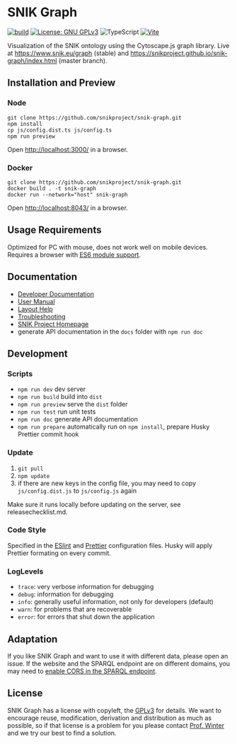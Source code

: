 # SNIK Graph

[![build](https://github.com/snikproject/snik-graph/actions/workflows/build.yml/badge.svg)](https://github.com/snikproject/snik-graph/actions/workflows/build.yml)
[![License: GNU GPLv3](https://img.shields.io/badge/license-GPL-blue)](LICENSE)
![TypeScript](https://badges.aleen42.com/src/typescript.svg)
[![Vite](https://badges.aleen42.com/src/vitejs.svg)](https://vitejs.dev/)

Visualization of the SNIK ontology using the Cytoscape.js graph library.
Live at <https://www.snik.eu/graph> (stable) and <https://snikproject.github.io/snik-graph/index.html> (master branch).
<!--Browse the code documentation [here](https://snikproject.github.io/snik-graph/index.html)!-->

## Installation and Preview

### Node

	git clone https://github.com/snikproject/snik-graph.git
    npm install
    cp js/config.dist.ts js/config.ts
    npm run preview

Open <http://localhost:3000/> in a browser.

### Docker

	git clone https://github.com/snikproject/snik-graph.git
    docker build . -t snik-graph
	docker run --network="host" snik-graph
	
Open <http://localhost:8043/> in a browser.

## Usage Requirements
Optimized for PC with mouse, does not work well on mobile devices.
Requires a browser with [ES6 module support](https://caniuse.com/es6-module).

## Documentation

* [Developer Documentation](https://snikproject.github.io/snik-graph/doc)
* [User Manual](https://www.snik.eu/graph/html/manual.html)
* [Layout Help](https://www.snik.eu/graph/html/layoutHelp.html)
* [Troubleshooting](https://www.snik.eu/graph/html/troubleshooting.html)
* [SNIK Project Homepage](https://www.snik.eu/)
* generate API documentation in the `docs` folder with `npm run doc`

## Development

### Scripts
* `npm run dev` dev server
* `npm run build` build into `dist`
* `npm run preview` serve the `dist` folder
* `npm run test` run unit tests
* `npm run doc` generate API documentation
* `npm run prepare` automatically run on `npm install`, prepare Husky Prettier commit hook

### Update
1. `git pull`
2. `npm update`
3. if there are new keys in the config file, you may need to copy `js/config.dist.js` to `js/config.js` again

Make sure it runs locally before updating on the server, see releasechecklist.md.

### Code Style
Specified in the [ESlint](.eslintrc.json) and [Prettier](.prettierrc) configuration files.
Husky will apply Prettier formating on every commit.

### LogLevels
* `trace`: very verbose information for debugging  
* `debug`: information for debugging
* `info`: generally useful information, not only for developers (default)
* `warn`: for problems that are recoverable
* `error`: for errors that shut down the application

## Adaptation
If you like SNIK Graph and want to use it with different data, please open an issue.
If the website and the SPARQL endpoint are on different domains, you may need to [enable CORS in the SPARQL endpoint](http://vos.openlinksw.com/owiki/wiki/VOS/VirtTipsAndTricksCORsEnableSPARQLURLs).

## License
SNIK Graph has a license with copyleft, the [GPLv3](LICENSE) for details.
We want to encourage reuse, modification, derivation and distribution as much as possible, so if that license is a problem for you please contact [Prof. Winter](https://www.people.imise.uni-leipzig.de/alfred.winter) and we try our best to find a solution.
